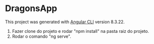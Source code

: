 # DragonsApp

This project was generated with [Angular CLI](https://github.com/angular/angular-cli) version 8.3.22.

1. Fazer clone do projeto e rodar "npm install" na pasta raiz do projeto.
2. Rodar o comando "ng serve".